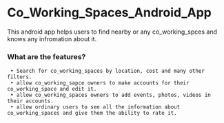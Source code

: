 # Co_Working_Spaces_Android_App 
This android app helps users to find nearby or any co_working_spces and knows any infromation about it.

### What are the features?
     • Search for co_working_spaces by location, cost and many other filters.
     • allow co_working_sapce owners to make accounts for their co_working_space and edit it.
     • allow co_working_spaces owners to add events, photos, videos in their accounts.
     • allow ordinary users to see all the information about co_working_spaces and give them the ability to rate it.
